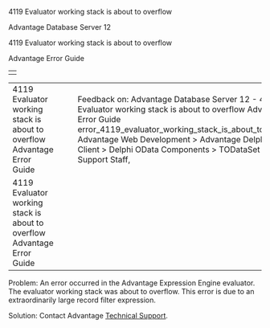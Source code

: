 4119 Evaluator working stack is about to overflow




Advantage Database Server 12  

4119 Evaluator working stack is about to overflow

Advantage Error Guide

|  |
| --- |
|  |

|  |  |  |  |  |
| --- | --- | --- | --- | --- |
| 4119 Evaluator working stack is about to overflow  Advantage Error Guide |  |  | Feedback on: Advantage Database Server 12 - 4119 Evaluator working stack is about to overflow Advantage Error Guide error\_4119\_evaluator\_working\_stack\_is\_about\_to\_overflow Advantage Web Development > Advantage Delphi OData Client > Delphi OData Components > TODataSet / Dear Support Staff, |  |
| 4119 Evaluator working stack is about to overflow  Advantage Error Guide |  |  |  |  |

Problem: An error occurred in the Advantage Expression Engine evaluator. The evaluator working stack was about to overflow. This error is due to an extraordinarily large record filter expression.

Solution: Contact Advantage [Technical Support](master_technical_support_u_s__and_canada.htm).